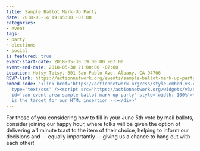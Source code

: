 ```yaml
---
title: Sample Ballot Mark-Up Party
date: 2018-05-14 19:45:00 -07:00
categories:
- event
tags:
- party
- elections
- social
is featured: true
event-start-date: 2018-05-30 19:00:00 -07:00
event-end-date: 2018-05-30 21:00:00 -07:00
Location: Hotsy Totsy, 601 San Pablo Ave, Albany, CA 94706
RSVP-link: https://actionnetwork.org/events/sample-ballot-mark-up-party?source=direct_link&
embed-code: "<link href='https://actionnetwork.org/css/style-embed-v3.css' rel='stylesheet'
  type='text/css' /><script src='https://actionnetwork.org/widgets/v3/event/sample-ballot-mark-up-party?format=js&source=widget'></script><div
  id='can-event-area-sample-ballot-mark-up-party' style='width: 100%'><!-- this div
  is the target for our HTML insertion --></div>"
---
```


For those of you considering how to fill in your June 5th vote by mail ballots, consider joining our happy hour, where folks will be given the option of delivering a 1 minute toast to the item of their choice, helping to inform our decisions and -- equally importantly -- giving us a chance to hang out with each other!